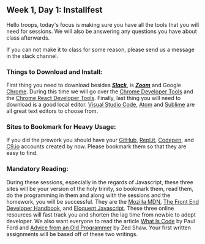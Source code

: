 ## Week 1, Day 1: Installfest

Hello troops, today's focus is making sure you have all the tools that you will need for sessions.
We will also be answering any questions you have about class afterwards.

If you can not make it to class for some reason, please send us a message in the slack channel.

### Things to Download and Install:

First thing you need to download besides _**[Slack](https://www.slack.com/)**_, is _**[Zoom](https://www.zoom.us/)**_ and Google [Chrome](https://www.google.com/chrome/browser/desktop/index.html).
During this time we will go over the [Chrome Developer Tools](https://developers.google.com/web/tools/chrome-devtools/) and the [Chrome React Developer Tools](https://chrome.google.com/webstore/detail/react-developer-tools/fmkadmapgofadopljbjfkapdkoienihi?hl=en).
Finally, last thing you will need to download is a good local editor. [Visual Studio Code](https://code.visualstudio.com/), [Atom](https://atom.io/) and [Sublime](https://www.sublimetext.com/3) are all great text editors to choose from.

### Sites to Bookmark for Heavy Usage:
If you did the prework you should have your [GitHub](https://github.com/), [Repl.it](https://repl.it), [Codepen](https://codepen.io/), and [C9.io](https://c9.io) accounts created by now. Please bookmark them so that they are easy to find.


### Mandatory Reading:

During these sessions, especially in the regards of Javascript, these three sites will be your version of the holy trinity, so bookmark them, read them, do the programming in them and along with the sessions and the homework, you will be successful.
They are the [Mozilla MDN](https://developer.mozilla.org/en-US/), [The Front End Developer Handbook](https://frontendmasters.com/books/front-end-handbook/2017/), and [Eloquent Javascript](http://eloquentjavascript.net/). These three online resources will fast track you and shorten the lag time from newbie to adept developer. We also want everyone to read the article [What Is Code](https://www.bloomberg.com/graphics/2015-paul-ford-what-is-code/) by Paul Ford and [Advice from an Old Programmer](https://learnpythonthehardway.org/book/advice.html) by Zed Shaw.
Your first written assignments will be based off of these two writings.

